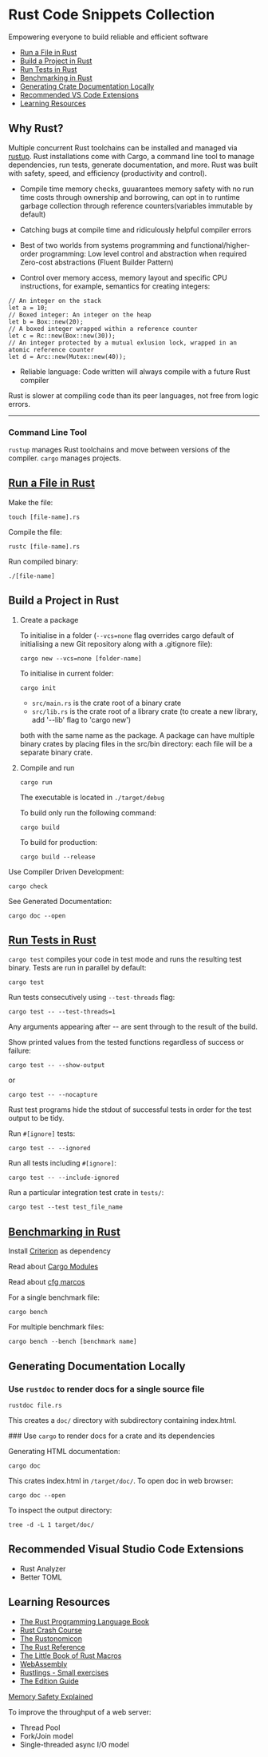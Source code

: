 # Rust Code Snippets Collection

Empowering everyone to build reliable and efficient software

- [Run a File in Rust](#run-a-file-in-rust)
- [Build a Project in Rust](#build-a-project-in-rust)
- [Run Tests in Rust](#run-tests-in-rust)
- [Benchmarking in Rust](#benchmarking-in-rust)
- [Generating Crate Documentation Locally](#generating-documentation-locally)
- [Recommended VS Code Extensions](#recommended-visual-studio-code-extensions)
- [Learning Resources](#learning-resources)

## Why Rust?

Multiple concurrent Rust toolchains can be installed and managed via <a href="https://rustup.rs/">rustup</a>. Rust installations come with Cargo, a command line tool to manage dependencies, run tests, generate documentation, and more.
Rust was built with safety, speed, and efficiency (productivity and control).

- Compile time memory checks, guuarantees memory safety with no run time costs through ownership and borrowing, can opt in to runtime garbage collection through reference counters(variables immutable by default)

- Catching bugs at compile time and ridiculously helpful compiler errors
- Best of two worlds from systems programming and functional/higher-order programming: Low level control and abstraction when required
  Zero-cost abstractions (Fluent Builder Pattern)

- Control over memory access, memory layout and specific CPU instructions, for example, semantics for creating integers:

```
// An integer on the stack
let a = 10;
// Boxed integer: An integer on the heap
let b = Box::new(20);
// A boxed integer wrapped within a reference counter
let c = Rc::new(Box::new(30));
// An integer protected by a mutual exlusion lock, wrapped in an atomic reference counter
let d = Arc::new(Mutex::new(40));
```

- Reliable language: Code written will always compile with a future Rust compiler

Rust is slower at compiling code than its peer languages, not free from logic errors.

---

### Command Line Tool

`rustup` manages Rust toolchains and move between versions of the compiler.
`cargo` manages projects.

## [Run a File in Rust](01_getting_started)

Make the file:

```
touch [file-name].rs
```

Compile the file:

```
rustc [file-name].rs
```

Run compiled binary:

```
./[file-name]
```

## Build a Project in Rust

1.  Create a package

    To initialise in a folder (`--vcs=none` flag overrides cargo default of initialising a new Git repository along with a .gitignore file):

    ```
    cargo new --vcs=none [folder-name]
    ```

    To initialise in current folder:

    ```
    cargo init
    ```

    - `src/main.rs` is the crate root of a binary crate
    - `src/lib.rs` is the crate root of a library crate (to create a new library, add '--lib' flag to 'cargo new')

    both with the same name as the package. A package can have multiple binary crates by placing files in the src/bin directory: each file will be a separate binary crate.

2.  Compile and run

    ```
    cargo run
    ```

    The executable is located in `./target/debug`

    To build only run the following command:

    ```
    cargo build
    ```

    To build for production:

    ```
    cargo build --release
    ```

Use Compiler Driven Development:

```
cargo check
```

See Generated Documentation:

```
cargo doc --open
```

## [Run Tests in Rust](11_automated_tests)

`cargo test` compiles your code in test mode and runs the resulting test binary. Tests are run in parallel by default:

```
cargo test
```

Run tests consecutively using `--test-threads` flag:

```
cargo test -- --test-threads=1
```

Any arguments appearing after -- are sent through to the result of the build.

Show printed values from the tested functions regardless of success or failure:

```
cargo test -- --show-output
```

or

```
cargo test -- --nocapture
```

Rust test programs hide the stdout of successful tests in order for the test output to be tidy.

Run `#[ignore]` tests:

```
cargo test -- --ignored
```

Run all tests including `#[ignore]`:

```
cargo test -- --include-ignored
```

Run a particular integration test crate in `tests/`:

```
cargo test --test test_file_name
```

## [Benchmarking in Rust](benchmarking)

Install [Criterion](https://github.com/bheisler/criterion.rs) as dependency

Read about [Cargo Modules](https://betterprogramming.pub/explaining-rusts-modules-420d38eed6c5)

Read about [cfg marcos](https://doc.rust-lang.org/rust-by-example/attribute/cfg.html)

For a single benchmark file:

```
cargo bench
```

For multiple benchmark files:

```
cargo bench --bench [benchmark name]
```

## Generating Documentation Locally

### Use `rustdoc` to render docs for a single source file

```
rustdoc file.rs
```

This creates a `doc/` directory with subdirectory containing index.html.

### Use `cargo` to render docs for a crate and its dependencies

Generating HTML documentation:

```
cargo doc
```

This crates index.html in `/target/doc/`. To open doc in web browser:

```
cargo doc --open
```

To inspect the output directory:

```
tree -d -L 1 target/doc/
```

## Recommended Visual Studio Code Extensions

- Rust Analyzer
- Better TOML

## Learning Resources

- <a href="https://doc.rust-lang.org/book/title-page.html"> The Rust Programming Language Book</a>
- <a href="https://www.youtube.com/watch?v=zF34dRivLOw"> Rust Crash Course</a>
- <a href="https://doc.rust-lang.org/nomicon/intro.html"> The Rustonomicon </a>
- <a href="https://doc.rust-lang.org/reference/introduction.html"> The Rust Reference </a>
- <a href="https://veykril.github.io/tlborm/"> The Little Book of Rust Macros</a>
- <a href="https://developer.mozilla.org/en-US/docs/WebAssembly/Rust_to_wasm">WebAssembly</a>
- <a href="https://github.com/rust-lang/rustlings">Rustlings - Small exercises</a>
- <a href="https://doc.rust-lang.org/edition-guide/introduction.html">The Edition Guide</a>

[Memory Safety Explained](memory/README.md)

To improve the throughput of a web server:

- Thread Pool
- Fork/Join model
- Single-threaded async I/O model
